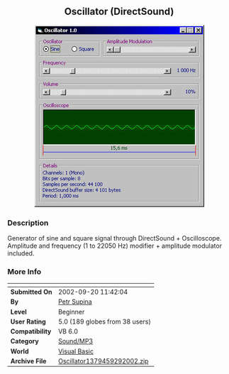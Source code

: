 ﻿<div align="center">

## Oscillator \(DirectSound\)

<img src="PIC200292962272931.jpg">
</div>

### Description

Generator of sine and square signal through DirectSound + Oscilloscope. Amplitude and frequency (1 to 22050 Hz) modifier + amplitude modulator included.
 
### More Info
 


<span>             |<span>
---                |---
**Submitted On**   |2002-09-20 11:42:04
**By**             |[Petr Supina](https://github.com/Planet-Source-Code/PSCIndex/blob/master/ByAuthor/petr-supina.md)
**Level**          |Beginner
**User Rating**    |5.0 (189 globes from 38 users)
**Compatibility**  |VB 6\.0
**Category**       |[Sound/MP3](https://github.com/Planet-Source-Code/PSCIndex/blob/master/ByCategory/sound-mp3__1-45.md)
**World**          |[Visual Basic](https://github.com/Planet-Source-Code/PSCIndex/blob/master/ByWorld/visual-basic.md)
**Archive File**   |[Oscillator1379459292002\.zip](https://github.com/Planet-Source-Code/petr-supina-oscillator-directsound__1-39362/archive/master.zip)








